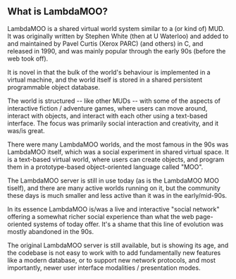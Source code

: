 ## What is LambdaMOO?

LambdaMOO is a shared virtual world system similar to a (or kind of) MUD. It was originally written by Stephen White
(then at U Waterloo) and added to and maintained by Pavel Curtis (Xerox PARC) (and others) in C, and released in 1990, and
was mainly popular through the early 90s (before the web took off).

It is novel in that the bulk of the world's behaviour is implemented in a virtual machine, and the world itself is
stored in a shared persistent programmable object database.

The world is structured -- like other MUDs -- with some of the aspects of interactive fiction / adventure games, where
users can move around, interact with objects, and interact with each other using a text-based interface. The focus
was primarily social interaction and creativity, and it was/is great.

There were many LambdaMOO worlds, and the most famous in the 90s was LambdaMOO itself, which was a social experiment in
shared virtual space. It is a text-based virtual world, where users can create objects, and program them in a prototype-based
object-oriented language called "MOO".

The LambdaMOO server is still in use today (as is the LambdaMOO MOO tiself), and there are many active worlds running
on it, but the community these days is much smaller and less active than it was in the early/mid-90s.

In its essence LambdaMOO is/was a live and interactive "social network" offering a somewhat richer social experience
than what the web page-oriented systems of today offer. It's a shame that this line of evolution was mostly abandoned
in the 90s.

The original LambdaMOO server is still available, but is showing its age, and the codebase is not easy to work with to
add fundamentally new features like a modern database, or to support new network protocols, and most importantly, newer
user interface modalities / presentation modes.
